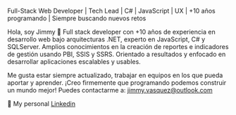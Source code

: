 Full-Stack Web Developer | Tech Lead | C# | JavaScript | UX | +10 años programando | Siempre buscando nuevos retos

Hola, soy Jimmy 👋 Full stack developer con +10 años de experiencia en desarrollo web bajo arquitecturas .NET, experto en JavaScript, C# y SQLServer. Amplios conocimientos en la creación de reportes e indicadores de gestión usando PBI, SSIS y SSRS. Orientado a resultados y enfocado en desarrollar aplicaciones escalables y usables.

Me gusta estar siempre actualizado, trabajar en equipos en los que pueda aportar y aprender. ¡Creo firmemente que programando podemos construir un mundo mejor!
Puedes contactarme a: jimmy.vasquez@outlook.com

💼 My personal [Linkedin](linkedin.com/in/jimmyvasquezec)

